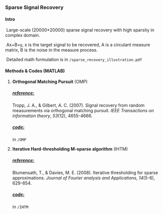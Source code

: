 ### Sparse Signal Recovery



#### Intro

​	Large-scale (20000*20000) sparse signal recovery with high sparsity in complex domain.

​	Ax+B=y, x is the target signal to be recovered, A is a circulant measure matrix, B is the noise in the measure process.

​	Detailed math formulation is in `/sparse_recovery_illustration.pdf`



#### Methods & Codes (MATLAB)

1. **Orthogonal Matching Pursuit** (OMP)

   ##### <u>reference:</u> 

   Tropp, J. A., & Gilbert, A. C. (2007). Signal recovery from random measurements via orthogonal matching pursuit. *IEEE Transactions on information theory*, *53*(12), 4655-4666.

   ##### <u>code:</u>

   in `/OMP`

   

2. **Iterative Hard-thresholding M-sparse algorithm** (IHTM)

   ##### <u>reference:</u> 

   Blumensath, T., & Davies, M. E. (2008). Iterative thresholding for sparse approximations. *Journal of Fourier analysis and Applications*, *14*(5-6), 629-654.

   ##### <u>code:</u>

   in `/IHTM`

   
